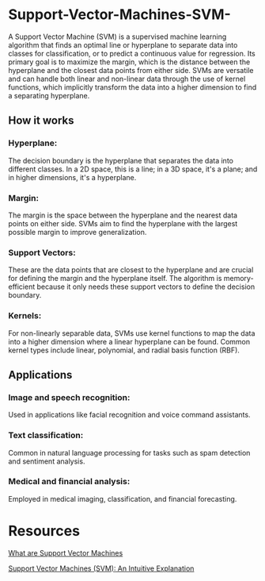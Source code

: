 # Support-Vector-Machines-SVM-
A Support Vector Machine (SVM) is a supervised machine learning algorithm that finds an optimal line or hyperplane to separate data into classes for classification, or to predict a continuous value for regression. Its primary goal is to maximize the margin, which is the distance between the hyperplane and the closest data points from either side. SVMs are versatile and can handle both linear and non-linear data through the use of kernel functions, which implicitly transform the data into a higher dimension to find a separating hyperplane.
## How it works
### Hyperplane: 
The decision boundary is the hyperplane that separates the data into different classes. In a 2D space, this is a line; in a 3D space, it's a plane; and in higher dimensions, it's a hyperplane. 
### Margin: 
The margin is the space between the hyperplane and the nearest data points on either side. SVMs aim to find the hyperplane with the largest possible margin to improve generalization. 
### Support Vectors: 
These are the data points that are closest to the hyperplane and are crucial for defining the margin and the hyperplane itself. The algorithm is memory-efficient because it only needs these support vectors to define the decision boundary. 
### Kernels: 
For non-linearly separable data, SVMs use kernel functions to map the data into a higher dimension where a linear hyperplane can be found. Common kernel types include linear, polynomial, and radial basis function (RBF). 

## Applications
### Image and speech recognition: 
Used in applications like facial recognition and voice command assistants. 
### Text classification: 
Common in natural language processing for tasks such as spam detection and sentiment analysis. 
### Medical and financial analysis: 
Employed in medical imaging, classification, and financial forecasting. 

# Resources
[What are Support Vector Machines](https://www.ibm.com/think/topics/support-vector-machine)

[Support Vector Machines (SVM): An Intuitive Explanation](https://medium.com/low-code-for-advanced-data-science/support-vector-machines-svm-an-intuitive-explanation-b084d6238106)
